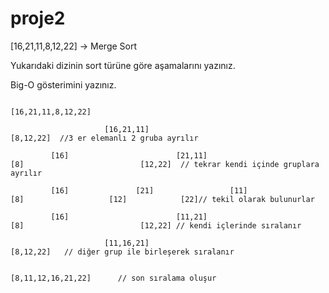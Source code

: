 # proje2
[16,21,11,8,12,22] -> Merge Sort

Yukarıdaki dizinin sort türüne göre aşamalarını yazınız.

Big-O gösterimini yazınız.


                                                              [16,21,11,8,12,22]  
                                                              
                         [16,21,11]                                                                           [8,12,22]  //3 er elemanlı 2 gruba ayrılır
                         
             [16]                        [21,11]                                                     [8]                          [12,22]  // tekrar kendi içinde gruplara ayrılır
             
             [16]               [21]                 [11]                                            [8]                   [12]            [22]// tekil olarak bulunurlar
             
             [16]                        [11,21]                                                     [8]                          [12,22] // kendi içlerinde sıralanır 
             
                         [11,16,21]                                                                           [8,12,22]   // diğer grup ile birleşerek sıralanır 
                         
                                                              [8,11,12,16,21,22]      // son sıralama oluşur
